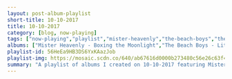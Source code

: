 ```yaml
---
layout: post-album-playlist
short-title: 10-10-2017
title: 10-10-2017
category: [blog, now-playing]
tags: ["now-playing","playlist","mister-heavenly","the-beach-boys","the-beach-boys","saint-petersburg-radio-and-tv-symphony-orchestra,-stanislav-gorkovenko","pokey-lafarge","cults","various-artists","marilyn-manson","primus","four-tet"]
albums: ["Mister Heavenly - Boxing the Moonlight","The Beach Boys - Little Deuce Coupe (Mono & Stereo)","The Beach Boys - Surfer Girl (Mono & Stereo)","Saint Petersburg Radio and TV Symphony Orchestra, Stanislav Gorkovenko - Carnival of the Animals","Pokey LaFarge - Manic Revelations","Cults - Offering","Various Artists - The New Monday","Marilyn Manson - Heaven Upside Down","Primus - The Desaturating Seven","Four Tet - New Energy"]
playlist-id: 56HeEa9HB3DS6YxKAazJob
playlist-img: https://mosaic.scdn.co/640/ab67616d0000b273480c56e26c63f414eaaa6266ab67616d0000b27378cd18fa2c87961d11e60fdcab67616d0000b273e39366b0a2fd0fac304e197dab67616d0000b273fa4b1c3f7c42c7d8d202d5c3
summary: "A playlist of albums I created on 10-10-2017 featuring Mister Heavenly, The Beach Boys, The Beach Boys, Saint Petersburg Radio and TV Symphony Orchestra, Stanislav Gorkovenko, Pokey LaFarge, Cults, Various Artists, Marilyn Manson, Primus, and Four Tet"
---
```

